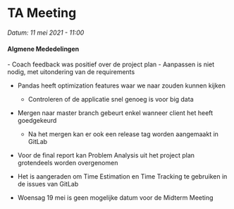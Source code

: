 <h1>TA Meeting</h1>

*Datum: 11 mei 2021 - 11:00*

<h4>Algmene Mededelingen</h4>
- Coach feedback was positief over de project plan
	- Aanpassen is niet nodig, met uitondering van de requirements

- Pandas heeft optimization features waar we naar zouden kunnen kijken
	- Controleren of de applicatie snel genoeg is voor big data
	
- Mergen naar master branch gebeurt enkel wanneer client het heeft goedgekeurd
	- Na het mergen kan er ook een release tag worden aangemaakt in GitLab
	
- Voor de final report kan Problem Analysis uit het project plan grotendeels worden overgenomen
- Het is aangeraden om Time Estimation en Time Tracking te gebruiken in de issues van GitLab
- Woensag 19 mei is geen mogelijke datum voor de Midterm Meeting